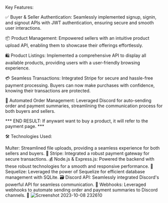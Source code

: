 
Key Features:

✅ Buyer & Seller Authentication: Seamlessly implemented signup, signin, and signout APIs with JWT authentication, ensuring secure and smooth user interactions.

📦 Product Management: Empowered sellers with an intuitive product upload API, enabling them to showcase their offerings effortlessly.

🛍️ Product Listings: Implemented a comprehensive API to display all available products, providing users with a user-friendly browsing experience.

💳 Seamless Transactions: Integrated Stripe for secure and hassle-free payment processing. Buyers can now make purchases with confidence, knowing their transactions are protected.

📧 Automated Order Management: Leveraged Discord for auto-sending order and payment summaries, streamlining the communication process for both buyers and sellers.


*** END RESULT: If anywant want to buy a product, it will refer to the payment page. ***

🛠️ Technologies Used:

Multer: Streamlined file uploads, providing a seamless experience for both sellers and buyers. 📁
Stripe: Integrated a robust payment gateway for secure transactions. 💰
Node.js & Express.js: Powered the backend with these robust technologies for a smooth and responsive performance. 🚀
Sequelize: Leveraged the power of Sequelize for efficient database management with SQLite. 🗃️
Discord API: Seamlessly integrated Discord's powerful API for seamless communication. 🤖
Webhooks: Leveraged webhooks to automate sending order and payment summaries to Discord channels. 📡
![Screenshot 2023-10-08 232610](https://github.com/Souvik-clr/Ecommerce-Backend/assets/85739780/39495a3b-4fa7-40a7-9ebd-67bcd4ae394f)

